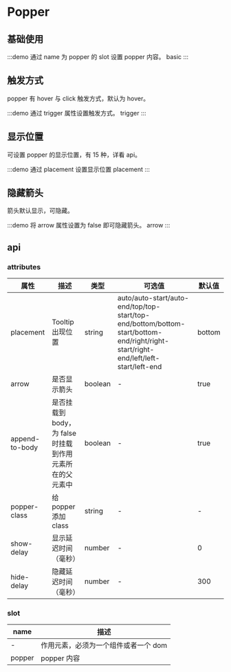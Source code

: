 # Popper

## 基础使用

:::demo 通过 name 为 popper 的 slot 设置 popper 内容。
basic
:::

## 触发方式

popper 有 hover 与 click 触发方式，默认为 hover。

:::demo 通过 trigger 属性设置触发方式。
trigger
:::

## 显示位置

可设置 popper 的显示位置，有 15 种，详看 api。

:::demo 通过 placement 设置显示位置
placement
:::

## 隐藏箭头

箭头默认显示，可隐藏。

:::demo 将 arrow 属性设置为 false 即可隐藏箭头。
arrow
:::

## api

### attributes

| 属性 | 描述 | 类型 | 可选值 | 默认值 |
| ---- | --- | --- | ----- | ----- |
| placement | Tooltip 出现位置 | string | auto/auto-start/auto-end/top/top-start/top-end/bottom/bottom-start/bottom-end/right/right-start/right-end/left/left-start/left-end | bottom |
| arrow | 是否显示箭头 | boolean | - | true |
| append-to-body | 是否挂载到 body，为 false 时挂载到作用元素所在的父元素中 | boolean | - | true |
| popper-class | 给 popper 添加 class | string | - | - |
| show-delay | 显示延迟时间（毫秒） | number | - | 0 |
| hide-delay | 隐藏延迟时间（毫秒） | number | - | 300 |

### slot

| name | 描述 |
| ---- | --- |
| - | 作用元素，必须为一个组件或者一个 dom |
| popper | popper 内容 |
